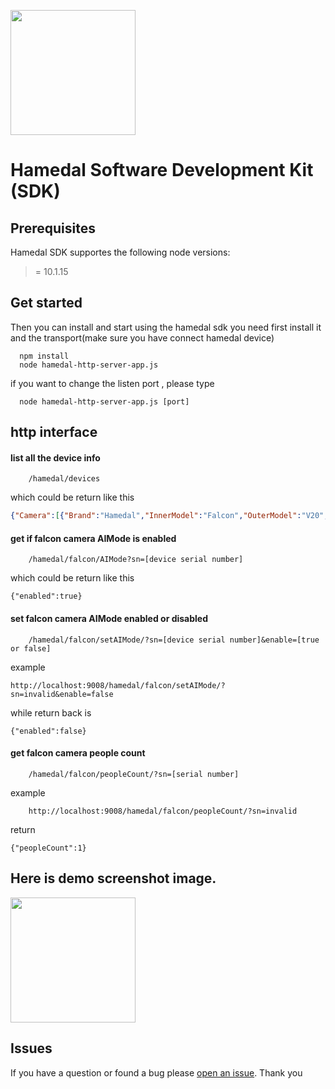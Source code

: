 <p>
  <a href="https://www.npmjs.com/package/@hamedal-falcon"></a>
</p>


<img class="hamedal-logo" width="200px" height="auto" src="https://cdn.shopify.com/s/files/1/0119/8424/0736/files/HAMEDAL_284bd7f1-ddb6-4bb0-b84d-b1ada2af7625_251x.png?v=1568187958" />

# Hamedal Software Development Kit (SDK)

## Prerequisites

Hamedal SDK supportes the following node versions:

>= 10.1.15

## Get started
Then you can install and start using the hamedal sdk you need first install it and the transport(make sure you have connect hamedal device)
```
  npm install 
  node hamedal-http-server-app.js
```
if you want to change the listen port , please type
```
  node hamedal-http-server-app.js [port]
```

## http interface

#### list all the device info
```
	/hamedal/devices
```

which could be return like this
```json
{"Camera":[{"Brand":"Hamedal","InnerModel":"Falcon","OuterModel":"V20","SN":"invalid","version":"1.100.0.2","firmware":"Hamedal_V20"}],"Audio":[{"Brand":"Hamedal","InnerModel":"Dolphin","OuterModel":"AW20 Pro","SN":"MJ02A8A88A91900016","version":"0.1.5.2","firmware":"AW20-PRO_V0.2"}]}
```

#### get if falcon camera AIMode is enabled
```
	/hamedal/falcon/AIMode?sn=[device serial number]
```
which could be return like this
```
{"enabled":true}
```

#### set falcon camera AIMode enabled or disabled
```
	/hamedal/falcon/setAIMode/?sn=[device serial number]&enable=[true or false]
```
example
```
http://localhost:9008/hamedal/falcon/setAIMode/?sn=invalid&enable=false
```
while return back is
```
{"enabled":false}
```

#### get falcon camera people count 
```
	/hamedal/falcon/peopleCount/?sn=[serial number]
```
example
```
	http://localhost:9008/hamedal/falcon/peopleCount/?sn=invalid
```
return
```
{"peopleCount":1}
```


## Here is demo screenshot image.

<img class="hamedal-demo" width="200px" height="auto" src="https://cdn.shopify.cn/s/files/1/0119/8424/0736/files/2020-04-01_5.23.02.png?v=1585794843" />

## Issues
If you have a question or found a bug please [open an issue](https://github.com/hamedal-sdk/issues). Thank you